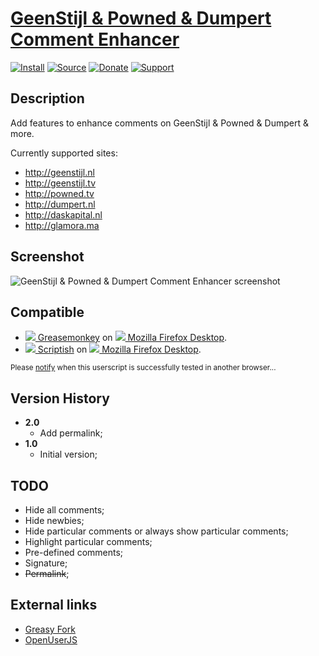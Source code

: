# [GeenStijl & Powned & Dumpert Comment Enhancer](https://github.com/jerone/UserScripts/tree/master/GeenStijl_Powned_Dumpert_Comment_Enhancer)

[![Install](https://raw.github.com/jerone/UserScripts/master/_resources/Install-button.png)](https://github.com/jerone/UserScripts/raw/master/GeenStijl_Powned_Dumpert_Comment_Enhancer/GeenStijl_Powned_Dumpert_Comment_Enhancer.user.js)
[![Source](https://raw.github.com/jerone/UserScripts/master/_resources/Source-button.png)](https://github.com/jerone/UserScripts/blob/master/GeenStijl_Powned_Dumpert_Comment_Enhancer/GeenStijl_Powned_Dumpert_Comment_Enhancer.user.js)
[![Donate](https://raw.github.com/jerone/UserScripts/master/_resources/Donate-button.png)](https://www.paypal.com/cgi-bin/webscr?cmd=_s-xclick&hosted_button_id=VCYMHWQ7ZMBKW)
[![Support](https://raw.github.com/jerone/UserScripts/master/_resources/Support-button.png)](https://github.com/jerone/UserScripts/issues)


## Description

Add features to enhance comments on GeenStijl & Powned & Dumpert & more.

Currently supported sites:

* http://geenstijl.nl
* http://geenstijl.tv
* http://powned.tv
* http://dumpert.nl
* http://daskapital.nl
* http://glamora.ma


## Screenshot

![GeenStijl & Powned & Dumpert Comment Enhancer screenshot](https://github.com/jerone/UserScripts/raw/master/GeenStijl_Powned_Dumpert_Comment_Enhancer/screenshot.jpg)


## Compatible

* [![](https://raw.github.com/jerone/UserScripts/master/_resources/Greasemonkey.png) Greasemonkey](https://addons.mozilla.org/firefox/addon/greasemonkey/) on [![](https://raw.github.com/jerone/UserScripts/master/_resources/Firefox.png) Mozilla Firefox Desktop](http://www.mozilla.org/en-US/firefox/fx/#desktop).
* [![](https://raw.github.com/jerone/UserScripts/master/_resources/Scriptish.png) Scriptish](https://addons.mozilla.org/firefox/addon/scriptish/) on [![](https://raw.github.com/jerone/UserScripts/master/_resources/Firefox.png) Mozilla Firefox Desktop](http://www.mozilla.org/en-US/firefox/fx/#desktop).

<sub>Please [notify](https://github.com/jerone/UserScripts/issues/new?title=Userscript%20%3Cname%3E%20%28%3Cversion%3E%29%20also%20works%20in%20%3Cbrowser%3E%20on%20%3Cdesktop/device%3E) when this userscript is successfully tested in another browser...</sub>


## Version History

* **2.0**
    * Add permalink;
* **1.0**
    * Initial version;


## TODO

- Hide all comments;
- Hide newbies;
- Hide particular comments or always show particular comments;
- Highlight particular comments;
- Pre-defined comments;
- Signature;
- ~~Permalink~~;


## External links

* [Greasy Fork](https://greasyfork.org/scripts/465-geenstijl-powned-dumpert-comment-enhancer)
* [OpenUserJS](https://openuserjs.org/scripts/jerone/GeenStijl_Powned_Dumpert_Comment_Enhancer)
